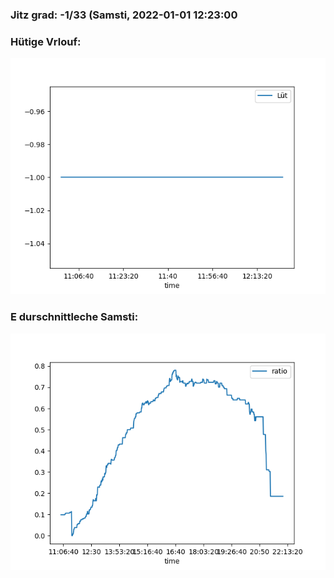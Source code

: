 ### Jitz grad: -1/33 (Samsti, 2022-01-01 12:23:00

### Hütige Vrlouf:
![Graph](Today.png)

### E durschnittleche Samsti:
![Graph](Samsti.png)
